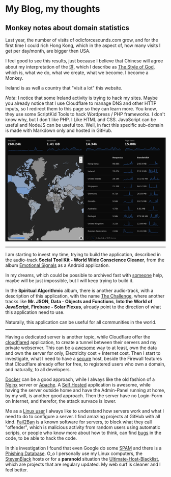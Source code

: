 # My Blog, my thoughts 

## Monkey notes about domain statistics

Last year, the number of visits of odicforcesounds.com grow, and for the first time I could rich Hong Kong, which in the aspect of, how many visits I get per day/month, are bigger then USA. 

I feel good to see this results, just because I believe that Chinese will agree about my interpretation of the 道, which I describe as [The Style of God](https://art.odicforcesounds.com/pages/YinYang/Dao/index.html), which is, what we do, what we create, what we become. I become a Monkey. 

Ireland is as well a country that "visit a lot" this website. 

*Note*: I notice that some Ireland activity is trying to hack my sites. Maybe you already notice that I use Cloudflare to manage DNS and other HTTP inputs, so I redirect them to this page so they can learn more. You know, they use some ScriptKid Tools to hack Wordpress / PHP frameworks. I don't know why, but I don't like PHP. I Like HTML and CSS. JavaScript can be useful and NodeJS can be useful too. Well, in fact this specific sub-domain is made with Markdown only and hosted in GitHub. 

![Statistics](./images/website_stats_2025_july.png)

---

I am starting to invest my time, trying to build the application, described in the audio-track **Social Tool Kit - World Wide Conscience Cleaner**, from the album [Emotional Signals](https://art.odicforcesounds.com/pages/Data/Audio/Emotional_Signals/index.html) as a Android application.

In my dreams, which could be possible to archived fast with [someone](https://book.odicforcesounds.com) help, maybe will be just impossible, but I will keep trying to build it. 

In the **Spiritual Algorithmic** album, there is another audio-track, with a description of this application, with the name [The Challenge](https://art.odicforcesounds.com/pages/Data/Audio/Spiritual_Algorithmic/tracks/01_The_Challenge/index.html), where another tracks like **Mr. JSON**, **Data - Objects and Functions**, **Into the World of JavaScript**, **Firebase - Solar Plexus**, already point to the direction of what this application need to use. 

Naturally, this application can be useful for all communities in the world. 

--- 

Having a dedicated server is another topic, while Cloudflare offer the [cloudflared](https://github.com/cloudflare/cloudflared) application, to create a tunnel between their servers and my private webserver. This can be a [awesome](./blog/awesome/README.md) way to at least, own the data and own the server for only, Electricity cost + Internet cost. Then I start to investigate, what I need to have a [secure](./blog/distros/security.md) host, beside the Firewall features that Cloudflare already offer for free, to registered users who own a domain, and naturally, to all developers. 

[Docker](./blog/linux/Docker) can be a good approach, while I always like the old fashion of a [Nginx](https://github.com/mitchellkrogza/nginx-ultimate-bad-bot-blocker) server or [Apache](https://github.com/mitchellkrogza/apache-ultimate-bad-bot-blocker). A [Self Hosted](./blog/linux/selfhosted.md) application is awesome, while having the server outside home and have the Admin-Panel running at home, by my will, is another good approach. Then the server have no Login-Form on Internet, and therefor, the attack survace is lower.  

Me as a [Linux user](./blog/index.md) I always like to understand how servers work and what I need to do to configure a server. I find amazing projects at GitHub with all kind. [Fail2Ban](https://github.com/mitchellkrogza/Fail2Ban-Blacklist-JAIL-for-Repeat-Offenders-with-Perma-Extended-Banning) is a known software for servers, to block what they call "offender", which is malicious activity from random users using automatic scripts, or people who know more about how to think, can find [bugs](./blog/awesome/files/Security/Offensive/ABBT.md) in the code, to be able to hack the code. 

In this investigation I found that even Google do some [SPAM](https://github.com/mitchellkrogza/Stop.Google.Analytics.Ghost.Spam.HOWTO) and there is a [Phishing Database](https://github.com/Phishing-Database/Phishing.Database). O_o I personally use my Linux computers, the [StevenBlack](https://github.com/StevenBlack/hosts) hosts or for a **paranoid** situation the [Ultimate-Host-Blacklist](https://github.com/Ultimate-Hosts-Blacklist/Ultimate.Hosts.Blacklist), which are projects that are regulary updated. My web surf is cleaner and I feel better. 

